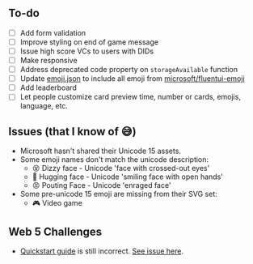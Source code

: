## To-do
- [ ] Add form validation
- [ ] Improve styling on end of game message
- [ ] Issue high score VCs to users with DIDs
- [ ] Make responsive
- [ ] Address deprecated code property on `storageAvailable` function
- [ ] Update [emoji.json](emoji.json) to include all emoji from [microsoft/fluentui-emoji](https://github.com/microsoft/fluentui-emoji)
- [ ] Add leaderboard
- [ ] Let people customize card preview time, number or cards, emojis, language, etc.
## Issues (that I know of 😅)
- Microsoft hasn't shared their Unicode 15 assets.
- Some emoji names don't match the unicode description:
  - 😵 Dizzy face - Unicode 'face with crossed-out eyes'
  - 🤗 Hugging face - Unicode 'smiling face with open hands'
  - 😡 Pouting Face - Unicode 'enraged face'
- Some pre-unicode 15 emoji are missing from their SVG set:
  - 🎮 Video game
## Web 5 Challenges
- [Quickstart guide](https://developer.tbd.website/docs/web5/build/decentralized-identifiers/how-to-create-did) is still incorrect. [See issue here](https://github.com/TBD54566975/developer.tbd.website/issues/1070#event-11367598025).

